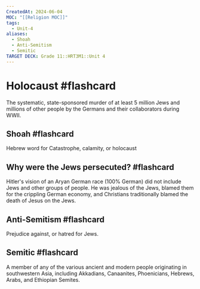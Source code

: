 ```yaml
---
CreatedAt: 2024-06-04
MOC: "[[Religion MOC]]"
tags:
  - Unit-4
aliases:
  - Shoah
  - Anti-Semitism
  - Semitic
TARGET DECK: Grade 11::HRT3M1::Unit 4
---
```


# Holocaust #flashcard 
The systematic, state-sponsored murder of at least 5 million Jews and millions of other people by the Germans and their collaborators during WWII.
<!--ID: 1717596966099-->



## Shoah #flashcard 
Hebrew word for Catastrophe, calamity, or holocaust
<!--ID: 1717596966105-->



## Why were the Jews persecuted? #flashcard 
Hitler's vision of an Aryan German race (100% German) did not include Jews and other groups of people. He was jealous of the Jews, blamed them for the crippling German economy, and Christians traditionally blamed the death of Jesus on the Jews.
<!--ID: 1717596966110-->



## Anti-Semitism #flashcard 
Prejudice against, or hatred for Jews. 
<!--ID: 1717596966115-->



## Semitic #flashcard 
A member of any of the various ancient and modern people originating in southwestern Asia, including Akkadians, Canaanites, Phoenicians, Hebrews, Arabs, and Ethiopian Semites.
<!--ID: 1717596966120-->

